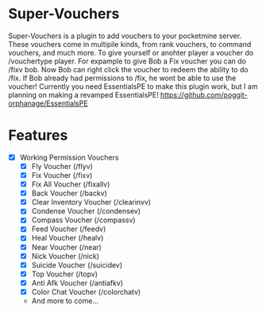 # Super-Vouchers
Super-Vouchers is a plugin to add vouchers to your pocketmine server. These vouchers come in multipile kinds, from rank vouchers,
to command vouchers, and much more.
To give yourself or anohter player a voucher do /vouchertype player. For expample to give Bob a Fix voucher you can do /fixv bob.
Now Bob can right click the voucher to redeem the ability to do /fix. If Bob already had permissions to /fix, he wont be able to use
the voucher! Currently you need EssentialsPE to make this plugin work, but I am planning on making a revamped EssentialsPE! 
https://github.com/poggit-orphanage/EssentialsPE
# Features
- [X] Working Permission Vouchers
    - [X] Fly Voucher (/flyv)
    - [X] Fix Voucher (/fixv)
    - [X] Fix All Voucher (/fixallv)
    - [X] Back Voucher (/backv)
    - [X] Clear Inventory Voucher (/clearinvv)
    - [X] Condense Voucher (/condensev)
    - [X] Compass Voucher (/compassv)
    - [X] Feed Voucher (/feedv)
    - [X] Heal Voucher (/healv)
    - [X] Near Voucher (/near)
    - [X] Nick Voucher (/nick)
    - [X] Suicide Voucher (/suicidev)
    - [X] Top Voucher (/topv)
    - [X] Anti Afk Voucher (/antiafkv)
    - [X] Color Chat Voucher (/colorchatv)
    - And more to come...
